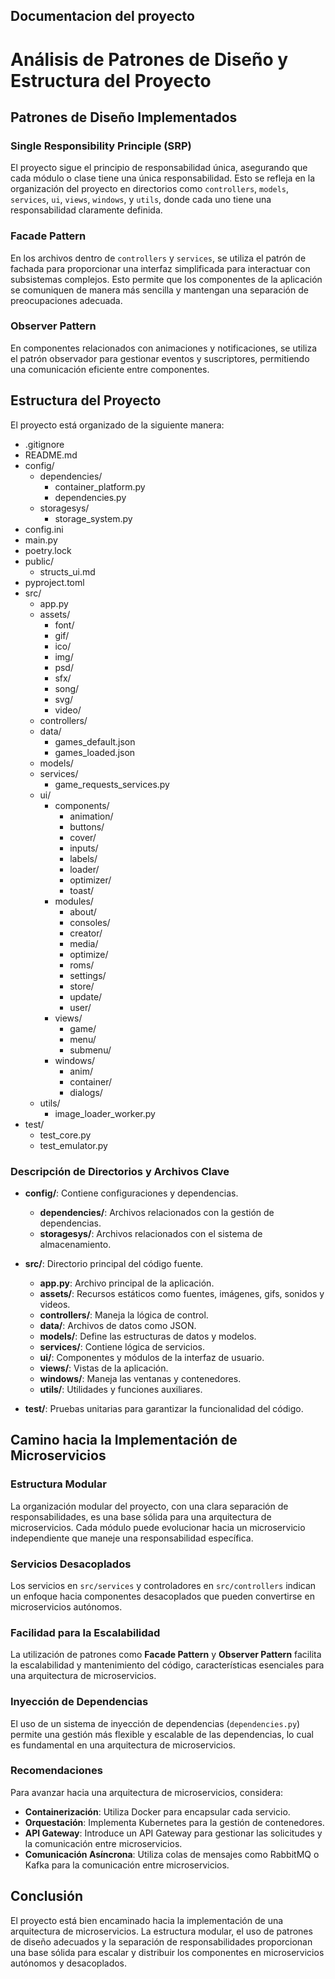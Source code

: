 ## Documentacion del proyecto

# Análisis de Patrones de Diseño y Estructura del Proyecto

## Patrones de Diseño Implementados

### Single Responsibility Principle (SRP)
El proyecto sigue el principio de responsabilidad única, asegurando que cada módulo o clase tiene una única responsabilidad. Esto se refleja en la organización del proyecto en directorios como `controllers`, `models`, `services`, `ui`, `views`, `windows`, y `utils`, donde cada uno tiene una responsabilidad claramente definida.

### Facade Pattern
En los archivos dentro de `controllers` y `services`, se utiliza el patrón de fachada para proporcionar una interfaz simplificada para interactuar con subsistemas complejos. Esto permite que los componentes de la aplicación se comuniquen de manera más sencilla y mantengan una separación de preocupaciones adecuada.

### Observer Pattern
En componentes relacionados con animaciones y notificaciones, se utiliza el patrón observador para gestionar eventos y suscriptores, permitiendo una comunicación eficiente entre componentes.

## Estructura del Proyecto

El proyecto está organizado de la siguiente manera:

- .gitignore
- README.md
- config/
  - dependencies/
    - container_platform.py
    - dependencies.py
  - storagesys/
    - storage_system.py
- config.ini
- main.py
- poetry.lock
- public/
  - structs_ui.md
- pyproject.toml
- src/
  - app.py
  - assets/
    - font/
    - gif/
    - ico/
    - img/
    - psd/
    - sfx/
    - song/
    - svg/
    - video/
  - controllers/
  - data/
    - games_default.json
    - games_loaded.json
  - models/
  - services/
    - game_requests_services.py
  - ui/
    - components/
      - animation/
      - buttons/
      - cover/
      - inputs/
      - labels/
      - loader/
      - optimizer/
      - toast/
    - modules/
      - about/
      - consoles/
      - creator/
      - media/
      - optimize/
      - roms/
      - settings/
      - store/
      - update/
      - user/
    - views/
      - game/
      - menu/
      - submenu/
    - windows/
      - anim/
      - container/
      - dialogs/
  - utils/
    - image_loader_worker.py
- test/
  - test_core.py
  - test_emulator.py


### Descripción de Directorios y Archivos Clave

- **config/**: Contiene configuraciones y dependencias.
  - **dependencies/**: Archivos relacionados con la gestión de dependencias.
  - **storagesys/**: Archivos relacionados con el sistema de almacenamiento.

- **src/**: Directorio principal del código fuente.
  - **app.py**: Archivo principal de la aplicación.
  - **assets/**: Recursos estáticos como fuentes, imágenes, gifs, sonidos y videos.
  - **controllers/**: Maneja la lógica de control.
  - **data/**: Archivos de datos como JSON.
  - **models/**: Define las estructuras de datos y modelos.
  - **services/**: Contiene lógica de servicios.
  - **ui/**: Componentes y módulos de la interfaz de usuario.
  - **views/**: Vistas de la aplicación.
  - **windows/**: Maneja las ventanas y contenedores.
  - **utils/**: Utilidades y funciones auxiliares.

- **test/**: Pruebas unitarias para garantizar la funcionalidad del código.

## Camino hacia la Implementación de Microservicios

### Estructura Modular
La organización modular del proyecto, con una clara separación de responsabilidades, es una base sólida para una arquitectura de microservicios. Cada módulo puede evolucionar hacia un microservicio independiente que maneje una responsabilidad específica.

### Servicios Desacoplados
Los servicios en `src/services` y controladores en `src/controllers` indican un enfoque hacia componentes desacoplados que pueden convertirse en microservicios autónomos.

### Facilidad para la Escalabilidad
La utilización de patrones como **Facade Pattern** y **Observer Pattern** facilita la escalabilidad y mantenimiento del código, características esenciales para una arquitectura de microservicios.

### Inyección de Dependencias
El uso de un sistema de inyección de dependencias (`dependencies.py`) permite una gestión más flexible y escalable de las dependencias, lo cual es fundamental en una arquitectura de microservicios.

### Recomendaciones
Para avanzar hacia una arquitectura de microservicios, considera:
- **Containerización**: Utiliza Docker para encapsular cada servicio.
- **Orquestación**: Implementa Kubernetes para la gestión de contenedores.
- **API Gateway**: Introduce un API Gateway para gestionar las solicitudes y la comunicación entre microservicios.
- **Comunicación Asíncrona**: Utiliza colas de mensajes como RabbitMQ o Kafka para la comunicación entre microservicios.

## Conclusión

El proyecto está bien encaminado hacia la implementación de una arquitectura de microservicios. La estructura modular, el uso de patrones de diseño adecuados y la separación de responsabilidades proporcionan una base sólida para escalar y distribuir los componentes en microservicios autónomos y desacoplados.
